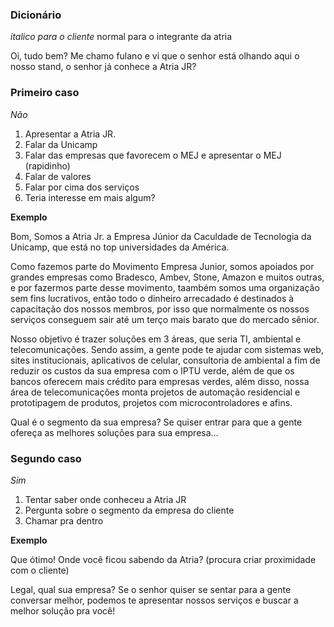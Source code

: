 ### Dicionário

_italico para o cliente_
normal para o integrante da atria

Oi, tudo bem? Me chamo fulano e vi que o senhor está olhando aqui o nosso stand, o senhor já conhece a Atria JR?

### Primeiro caso

_Não_

1. Apresentar a Atria JR.
2. Falar da Unicamp
3. Falar das empresas que favorecem o MEJ e apresentar o MEJ (rapidinho)
4. Falar de valores
5. Falar por cima dos serviços
6. Teria interesse em mais algum?

**Exemplo**

Bom, Somos a Atria Jr. a Empresa Júnior da Caculdade de Tecnologia da Unicamp, que está no top universidades da América.

Como fazemos parte do Movimento Empresa Junior, somos apoiados por grandes empresas como Bradesco, Ambev, Stone, Amazon e muitos outras, e por fazermos parte desse movimento, taambém somos uma organização sem fins lucrativos, então todo o dinheiro arrecadado é destinados à capacitação dos nossos membros, por isso que normalmente os nossos serviços conseguem sair até um terço mais barato que do mercado sênior.

Nosso objetivo é trazer soluções em 3 áreas, que seria TI, ambiental e telecomunicações. Sendo assim, a gente pode te ajudar com sistemas web, sites institucionais, aplicativos de celular, consultoria de ambiental a fim de reduzir os custos da sua empresa com o IPTU verde, além de que os bancos oferecem mais crédito para empresas verdes, além disso, nossa área de telecomunicações monta projetos de automação residencial e prototipagem de produtos, projetos com microcontroladores e afins.

Qual é o segmento da sua empresa? Se quiser entrar para que a gente ofereça as melhores soluções para sua empresa...

### Segundo caso

_Sim_

1. Tentar saber onde conheceu a Atria JR
2. Pergunta sobre o segmento da empresa do cliente
3. Chamar pra dentro

**Exemplo**

Que ótimo! Onde você ficou sabendo da Atria? (procura criar proximidade com o cliente)

Legal, qual sua empresa? Se o senhor quiser se sentar para a gente conversar melhor, podemos te apresentar nossos serviços e buscar a melhor solução pra você!
